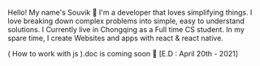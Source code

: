 Hello! My name's Souvik 👋
I'm a developer that loves simplifying things. I love breaking down complex problems into simple, easy to understand solutions. I Currently live in Chongqing
as a Full time CS student. In my spare time, I create Websites and apps with react & react native.

( How to work with js ).doc is coming soon 🌄 [E.D : April 20th - 2021]

